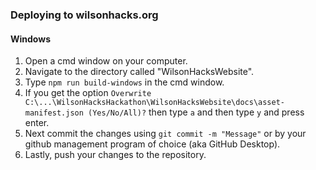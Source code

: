 ### Deploying to wilsonhacks.org

#### Windows

1. Open a cmd window on your computer.
2. Navigate to the directory called "WilsonHacksWebsite".
3. Type `npm run build-windows` in the cmd window.
4. If you get the option `Overwrite C:\...\WilsonHacksHackathon\WilsonHacksWebsite\docs\asset-manifest.json (Yes/No/All)?` then type `a` and then type `y` and press enter.
5. Next commit the changes using `git commit -m "Message"` or by your github management program of choice (aka GitHub Desktop).
6. Lastly, push your changes to the repository.
